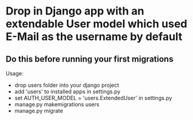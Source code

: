 # Drop in Django app with an extendable User model which used E-Mail as the username by default

## Do this before running your first migrations

Usage:
  * drop users folder into your django project
  * add 'users' to installed apps in settings.py
  * set AUTH_USER_MODEL = 'users.ExtendedUser' in settings.py
  * manage.py makemigrations users
  * manage.py migrate
